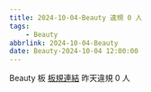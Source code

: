 ```yaml
---
title: 2024-10-04-Beauty 違規 0 人
tags:
    - Beauty
abbrlink: 2024-10-04-Beauty
date: Beauty-2024-10-04 12:00:00
---
```

Beauty 板 [板規連結](https://www.ptt.cc/bbs/Beauty/M.1630069980.A.84B.html)
昨天違規 0 人
